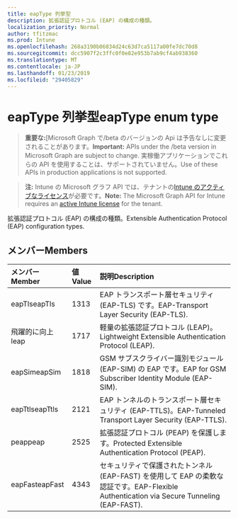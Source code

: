 ```yaml
---
title: eapType 列挙型
description: 拡張認証プロトコル (EAP) の構成の種類。
localization_priority: Normal
author: tfitzmac
ms.prod: Intune
ms.openlocfilehash: 268a3190b06834d24c63d7ca5117a00fe7dc70d8
ms.sourcegitcommit: dcc5907f2c3ffc0f0e82e953b7ab9cf4ab938360
ms.translationtype: MT
ms.contentlocale: ja-JP
ms.lasthandoff: 01/23/2019
ms.locfileid: "29405829"
---
```

# <a name="eaptype-enum-type"></a><span data-ttu-id="df10a-103">eapType 列挙型</span><span class="sxs-lookup"><span data-stu-id="df10a-103">eapType enum type</span></span>

> <span data-ttu-id="df10a-104">**重要な:**[Microsoft Graph で/beta のバージョンの Api は予告なしに変更されることがあります。</span><span class="sxs-lookup"><span data-stu-id="df10a-104">**Important:** APIs under the /beta version in Microsoft Graph are subject to change.</span></span> <span data-ttu-id="df10a-105">実稼働アプリケーションでこれらの API を使用することは、サポートされていません。</span><span class="sxs-lookup"><span data-stu-id="df10a-105">Use of these APIs in production applications is not supported.</span></span>

> <span data-ttu-id="df10a-106">**注:** Intune の Microsoft グラフ API では、テナントの[Intune のアクティブなライセンス](https://go.microsoft.com/fwlink/?linkid=839381)が必要です。</span><span class="sxs-lookup"><span data-stu-id="df10a-106">**Note:** The Microsoft Graph API for Intune requires an [active Intune license](https://go.microsoft.com/fwlink/?linkid=839381) for the tenant.</span></span>

<span data-ttu-id="df10a-107">拡張認証プロトコル (EAP) の構成の種類。</span><span class="sxs-lookup"><span data-stu-id="df10a-107">Extensible Authentication Protocol (EAP) configuration types.</span></span>

## <a name="members"></a><span data-ttu-id="df10a-108">メンバー</span><span class="sxs-lookup"><span data-stu-id="df10a-108">Members</span></span>
|<span data-ttu-id="df10a-109">メンバー</span><span class="sxs-lookup"><span data-stu-id="df10a-109">Member</span></span>|<span data-ttu-id="df10a-110">値</span><span class="sxs-lookup"><span data-stu-id="df10a-110">Value</span></span>|<span data-ttu-id="df10a-111">説明</span><span class="sxs-lookup"><span data-stu-id="df10a-111">Description</span></span>|
|:---|:---|:---|
|<span data-ttu-id="df10a-112">eapTls</span><span class="sxs-lookup"><span data-stu-id="df10a-112">eapTls</span></span>|<span data-ttu-id="df10a-113">13</span><span class="sxs-lookup"><span data-stu-id="df10a-113">13</span></span>|<span data-ttu-id="df10a-114">EAP トランスポート層セキュリティ (EAP-TLS) です。</span><span class="sxs-lookup"><span data-stu-id="df10a-114">EAP-Transport Layer Security (EAP-TLS).</span></span>|
|<span data-ttu-id="df10a-115">飛躍的に向上</span><span class="sxs-lookup"><span data-stu-id="df10a-115">leap</span></span>|<span data-ttu-id="df10a-116">17</span><span class="sxs-lookup"><span data-stu-id="df10a-116">17</span></span>|<span data-ttu-id="df10a-117">軽量の拡張認証プロトコル (LEAP)。</span><span class="sxs-lookup"><span data-stu-id="df10a-117">Lightweight Extensible Authentication Protocol (LEAP).</span></span>|
|<span data-ttu-id="df10a-118">eapSim</span><span class="sxs-lookup"><span data-stu-id="df10a-118">eapSim</span></span>|<span data-ttu-id="df10a-119">18</span><span class="sxs-lookup"><span data-stu-id="df10a-119">18</span></span>|<span data-ttu-id="df10a-120">GSM サブスクライバー識別モジュール (EAP-SIM) の EAP です。</span><span class="sxs-lookup"><span data-stu-id="df10a-120">EAP for GSM Subscriber Identity Module (EAP-SIM).</span></span>|
|<span data-ttu-id="df10a-121">eapTtls</span><span class="sxs-lookup"><span data-stu-id="df10a-121">eapTtls</span></span>|<span data-ttu-id="df10a-122">21</span><span class="sxs-lookup"><span data-stu-id="df10a-122">21</span></span>|<span data-ttu-id="df10a-123">EAP トンネルのトランスポート層セキュリティ (EAP-TTLS)。</span><span class="sxs-lookup"><span data-stu-id="df10a-123">EAP-Tunneled Transport Layer Security (EAP-TTLS).</span></span>|
|<span data-ttu-id="df10a-124">peap</span><span class="sxs-lookup"><span data-stu-id="df10a-124">peap</span></span>|<span data-ttu-id="df10a-125">25</span><span class="sxs-lookup"><span data-stu-id="df10a-125">25</span></span>|<span data-ttu-id="df10a-126">拡張認証プロトコル (PEAP) を保護します。</span><span class="sxs-lookup"><span data-stu-id="df10a-126">Protected Extensible Authentication Protocol (PEAP).</span></span>|
|<span data-ttu-id="df10a-127">eapFast</span><span class="sxs-lookup"><span data-stu-id="df10a-127">eapFast</span></span>|<span data-ttu-id="df10a-128">43</span><span class="sxs-lookup"><span data-stu-id="df10a-128">43</span></span>|<span data-ttu-id="df10a-129">セキュリティで保護されたトンネル (EAP-FAST) を使用して EAP の柔軟な認証です。</span><span class="sxs-lookup"><span data-stu-id="df10a-129">EAP-Flexible Authentication via Secure Tunneling (EAP-FAST).</span></span>|




